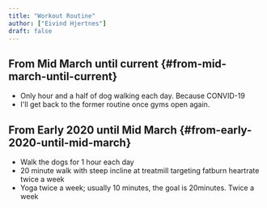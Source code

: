 ```yaml
---
title: "Workout Routine"
author: ["Eivind Hjertnes"]
draft: false
---
```


## From Mid March until current {#from-mid-march-until-current}

-   Only hour and a half of dog walking each day. Because CONVID-19
-   I'll get back to the former routine once gyms open again.


## From Early 2020 until Mid March {#from-early-2020-until-mid-march}

-   Walk the dogs for 1 hour each day
-   20 minute walk with steep incline at treatmill targeting fatburn heartrate twice a week
-   Yoga twice a week; usually 10 minutes, the goal is 20minutes. Twice a week
